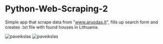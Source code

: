 # Python-Web-Scraping-2

Simple app that scrape data from "www.aruodas.lt", fills up search form and creates .txt file with found houses in Lithuania.

![paveikslas](https://user-images.githubusercontent.com/51360361/229802512-669c7578-0080-4a1d-b36b-cbcb244b2778.png)
![paveikslas](https://user-images.githubusercontent.com/51360361/229802621-e2aa7ef4-4125-4a38-b0a6-ecf001e80758.png)

